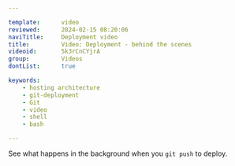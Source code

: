 ```yaml
---

template:      video
reviewed:      2024-02-15 08:20:06
naviTitle:     Deployment video
title:         Video: Deployment - behind the scenes
videoid:       5k3rCnCYjrA
group:         Videos
dontList:      true

keywords:
    - hosting architecture
    - git-deployment
    - Git
    - video
    - shell
    - bash

---
```


See what happens in the background when you `git push` to deploy.